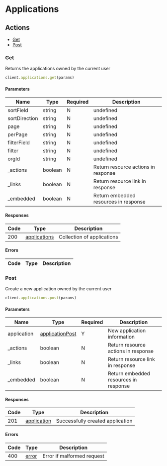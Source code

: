 # Applications

## Actions

*   [Get](#get)
*   [Post](#post)

### Get

Returns the applications owned by the current user

```ruby
client.applications.get(params)
```

#### Parameters

| Name | Type | Required | Description |
| ---- | ---- | -------- | ----------- |
| sortField | string | N | undefined |
| sortDirection | string | N | undefined |
| page | string | N | undefined |
| perPage | string | N | undefined |
| filterField | string | N | undefined |
| filter | string | N | undefined |
| orgId | string | N | undefined |
| _actions | boolean | N | Return resource actions in response |
| _links | boolean | N | Return resource link in response |
| _embedded | boolean | N | Return embedded resources in response |

#### Responses

| Code | Type | Description |
| ---- | ---- | ----------- |
| 200 | [applications](_schemas.md#applications) | Collection of applications |

#### Errors

| Code | Type | Description |
| ---- | ---- | ----------- |

### Post

Create a new application owned by the current user

```ruby
client.applications.post(params)
```

#### Parameters

| Name | Type | Required | Description |
| ---- | ---- | -------- | ----------- |
| application | [applicationPost](_schemas.md#applicationpost) | Y | New application information |
| _actions | boolean | N | Return resource actions in response |
| _links | boolean | N | Return resource link in response |
| _embedded | boolean | N | Return embedded resources in response |

#### Responses

| Code | Type | Description |
| ---- | ---- | ----------- |
| 201 | [application](_schemas.md#application) | Successfully created application |

#### Errors

| Code | Type | Description |
| ---- | ---- | ----------- |
| 400 | [error](_schemas.md#error) | Error if malformed request |
